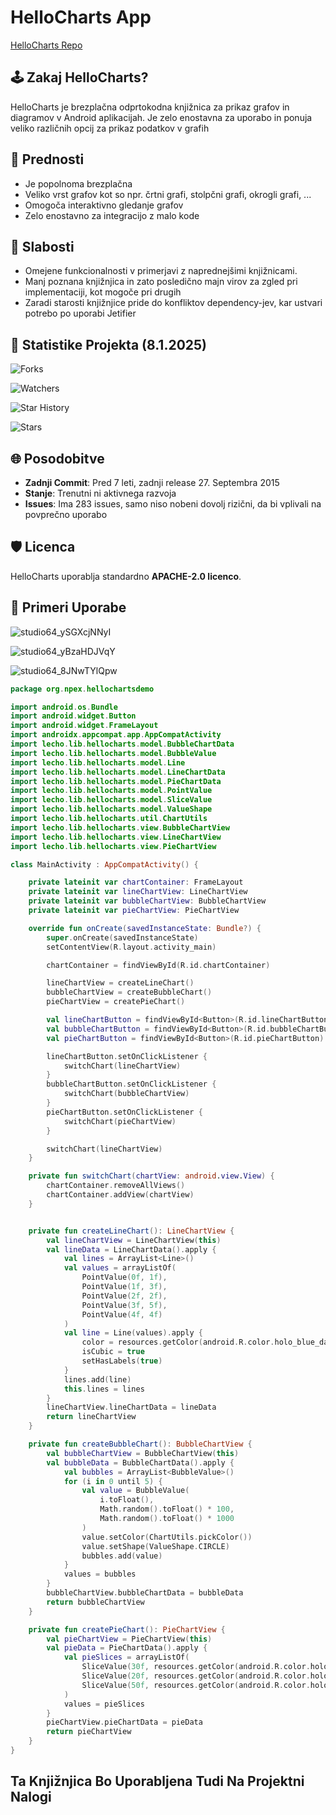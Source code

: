 # HelloCharts App
[HelloCharts Repo](https://github.com/lecho/hellocharts-android)

## 🕹️ Zakaj HelloCharts?
HelloCharts je brezplačna odprtokodna knjižnica za prikaz grafov in diagramov v Android aplikacijah. Je zelo enostavna za uporabo in ponuja veliko različnih opcij za prikaz podatkov v grafih

## 🔄 Prednosti
- Je popolnoma brezplačna
- Veliko vrst grafov kot so npr. črtni grafi, stolpčni grafi, okrogli grafi, ...
- Omogoča interaktivno gledanje grafov
- Zelo enostavno za integracijo z malo kode

## 🚫 Slabosti
- Omejene funkcionalnosti v primerjavi z naprednejšimi knjižnicami.
- Manj poznana knjižnjica in zato posledično majn virov za zgled pri implementaciji, kot mogoče pri drugih
- Zaradi starosti knjižnjice pride do konfliktov dependency-jev, kar ustvari potrebo po uporabi Jetifier

## 🔹 Statistike Projekta (8.1.2025)
![Forks](https://img.shields.io/github/forks/lecho/hellocharts-android?style=social)

![Watchers](https://img.shields.io/github/watchers/lecho/hellocharts-android?style=social)

![Star History](https://api.lucabubi.me/chart?username=lecho&repository=hellocharts-android&color=green)

![Stars](https://img.shields.io/github/stars/lecho/hellocharts-android?style=social)

## 🌐 Posodobitve
- **Zadnji Commit**: Pred 7 leti, zadnji release 27. Septembra 2015
- **Stanje**: Trenutni ni aktivnega razvoja
- **Issues**: Ima 283 issues, samo niso nobeni dovolj rizični, da bi vplivali na povprečno uporabo

## 🛡️ Licenca
HelloCharts uporablja standardno **APACHE-2.0 licenco**.

## 📖 Primeri Uporabe


![studio64_ySGXcjNNyI](https://github.com/user-attachments/assets/dd51ef9c-ae21-49eb-b11b-025337c71dbb)

![studio64_yBzaHDJVqY](https://github.com/user-attachments/assets/f4571593-b505-4568-8b48-3a3c47f5903d)

![studio64_8JNwTYlQpw](https://github.com/user-attachments/assets/dbafa61d-802c-4258-bac6-83afe7d912ca)

```kotlin
package org.npex.hellochartsdemo

import android.os.Bundle
import android.widget.Button
import android.widget.FrameLayout
import androidx.appcompat.app.AppCompatActivity
import lecho.lib.hellocharts.model.BubbleChartData
import lecho.lib.hellocharts.model.BubbleValue
import lecho.lib.hellocharts.model.Line
import lecho.lib.hellocharts.model.LineChartData
import lecho.lib.hellocharts.model.PieChartData
import lecho.lib.hellocharts.model.PointValue
import lecho.lib.hellocharts.model.SliceValue
import lecho.lib.hellocharts.model.ValueShape
import lecho.lib.hellocharts.util.ChartUtils
import lecho.lib.hellocharts.view.BubbleChartView
import lecho.lib.hellocharts.view.LineChartView
import lecho.lib.hellocharts.view.PieChartView

class MainActivity : AppCompatActivity() {

    private lateinit var chartContainer: FrameLayout
    private lateinit var lineChartView: LineChartView
    private lateinit var bubbleChartView: BubbleChartView
    private lateinit var pieChartView: PieChartView

    override fun onCreate(savedInstanceState: Bundle?) {
        super.onCreate(savedInstanceState)
        setContentView(R.layout.activity_main)

        chartContainer = findViewById(R.id.chartContainer)

        lineChartView = createLineChart()
        bubbleChartView = createBubbleChart()
        pieChartView = createPieChart()

        val lineChartButton = findViewById<Button>(R.id.lineChartButton)
        val bubbleChartButton = findViewById<Button>(R.id.bubbleChartButton)
        val pieChartButton = findViewById<Button>(R.id.pieChartButton)

        lineChartButton.setOnClickListener {
            switchChart(lineChartView)
        }
        bubbleChartButton.setOnClickListener {
            switchChart(bubbleChartView)
        }
        pieChartButton.setOnClickListener {
            switchChart(pieChartView)
        }

        switchChart(lineChartView)
    }

    private fun switchChart(chartView: android.view.View) {
        chartContainer.removeAllViews()
        chartContainer.addView(chartView)
    }


    private fun createLineChart(): LineChartView {
        val lineChartView = LineChartView(this)
        val lineData = LineChartData().apply {
            val lines = ArrayList<Line>()
            val values = arrayListOf(
                PointValue(0f, 1f),
                PointValue(1f, 3f),
                PointValue(2f, 2f),
                PointValue(3f, 5f),
                PointValue(4f, 4f)
            )
            val line = Line(values).apply {
                color = resources.getColor(android.R.color.holo_blue_dark)
                isCubic = true
                setHasLabels(true)
            }
            lines.add(line)
            this.lines = lines
        }
        lineChartView.lineChartData = lineData
        return lineChartView
    }

    private fun createBubbleChart(): BubbleChartView {
        val bubbleChartView = BubbleChartView(this)
        val bubbleData = BubbleChartData().apply {
            val bubbles = ArrayList<BubbleValue>()
            for (i in 0 until 5) {
                val value = BubbleValue(
                    i.toFloat(),
                    Math.random().toFloat() * 100,
                    Math.random().toFloat() * 1000
                )
                value.setColor(ChartUtils.pickColor())
                value.setShape(ValueShape.CIRCLE)
                bubbles.add(value)
            }
            values = bubbles
        }
        bubbleChartView.bubbleChartData = bubbleData
        return bubbleChartView
    }

    private fun createPieChart(): PieChartView {
        val pieChartView = PieChartView(this)
        val pieData = PieChartData().apply {
            val pieSlices = arrayListOf(
                SliceValue(30f, resources.getColor(android.R.color.holo_red_dark)),
                SliceValue(20f, resources.getColor(android.R.color.holo_blue_dark)),
                SliceValue(50f, resources.getColor(android.R.color.holo_green_dark))
            )
            values = pieSlices
        }
        pieChartView.pieChartData = pieData
        return pieChartView
    }
}

```

## Ta Knjižnjica Bo Uporabljena Tudi Na Projektni Nalogi
